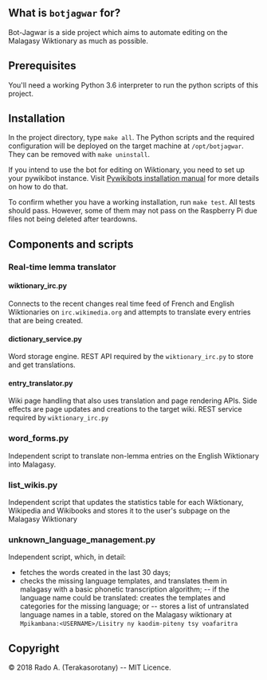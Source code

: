 ## What is `botjagwar` for?

Bot-Jagwar is a side project which aims to automate editing on the Malagasy Wiktionary as much as possible.

## Prerequisites

You'll need a working Python 3.6 interpreter to run the python scripts of this project.

## Installation

In the project directory, type `make all`. The Python scripts and the required configuration will be deployed on the target machine at `/opt/botjagwar`. They can be removed with
`make uninstall`. 

If you intend to use the bot for editing on Wiktionary, you need to set up your pywikibot instance. 
Visit [Pywikibots installation manual](https://www.mediawiki.org/wiki/Manual:Pywikibot/Installation) for more details on how to do that.

To confirm whether you have a working installation, run `make test`. All tests should pass.
However, some of them may not pass on the Raspberry Pi due files not being deleted after teardowns.


## Components and scripts

### Real-time lemma translator
#### wiktionary_irc.py

Connects to the recent changes real time feed of French and English Wiktionaries on `irc.wikimedia.org` and attempts to translate every entries
that are being created.

#### dictionary_service.py

Word storage engine. REST API required by the `wiktionary_irc.py` to store and get translations.

#### entry_translator.py

Wiki page handling that also uses translation and page rendering APIs. Side effects are page updates and creations to the target wiki.
REST service required by `wiktionary_irc.py`  

### word_forms.py

Independent script to translate non-lemma entries on the English Wiktionary into Malagasy.

### list_wikis.py

Independent script that updates the statistics table for each Wiktionary, Wikipedia and Wikibooks and stores it to the user's subpage on the Malagasy Wiktionary

### unknown_language_management.py

Independent script, which, in detail:
- fetches the words created in the last 30 days;
- checks the missing language templates, and translates them in malagasy with a basic phonetic transcription algorithm;
-- if the language name could be translated: creates the templates and categories for the missing language; or
-- stores a list of untranslated language names in a table, stored on the Malagasy wiktionary at `Mpikambana:<USERNAME>/Lisitry ny kaodim-piteny tsy voafaritra`

## Copyright

© 2018 Rado A. (Terakasorotany) -- MIT Licence.
